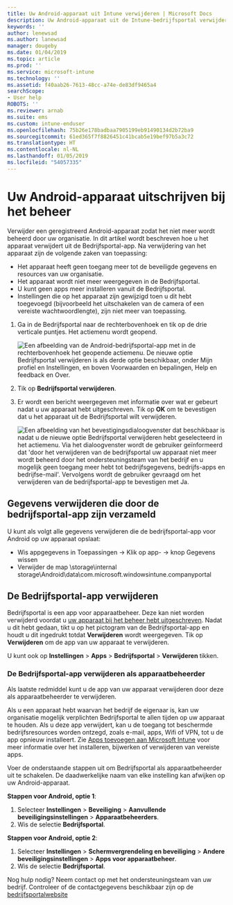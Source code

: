 ```yaml
---
title: Uw Android-apparaat uit Intune verwijderen | Microsoft Docs
description: Uw Android-apparaat uit de Intune-bedrijfsportal verwijderen
keywords: ''
author: lenewsad
ms.author: lanewsad
manager: dougeby
ms.date: 01/04/2019
ms.topic: article
ms.prod: ''
ms.service: microsoft-intune
ms.technology: ''
ms.assetid: f40aab26-7613-48cc-a74e-de83df9465a4
searchScope:
- User help
ROBOTS: ''
ms.reviewer: arnab
ms.suite: ems
ms.custom: intune-enduser
ms.openlocfilehash: 75b26e178badbaa7905199eb91490134d2b72ba9
ms.sourcegitcommit: 61ed365f7f8826451c41bcab5e19bef97b5a3c72
ms.translationtype: HT
ms.contentlocale: nl-NL
ms.lasthandoff: 01/05/2019
ms.locfileid: "54057335"
---
```

# <a name="unenroll-your-android-device-from-management"></a>Uw Android-apparaat uitschrijven bij het beheer  

Verwijder een geregistreerd Android-apparaat zodat het niet meer wordt beheerd door uw organisatie. In dit artikel wordt beschreven hoe u het apparaat verwijdert uit de Bedrijfsportal-app. Na verwijdering van het apparaat zijn de volgende zaken van toepassing:  

* Het apparaat heeft geen toegang meer tot de beveiligde gegevens en resources van uw organisatie.
* Het apparaat wordt niet meer weergegeven in de Bedrijfsportal.
* U kunt geen apps meer installeren vanuit de Bedrijfsportal.
* Instellingen die op het apparaat zijn gewijzigd toen u dit hebt toegevoegd (bijvoorbeeld het uitschakelen van de camera of een vereiste wachtwoordlengte), zijn niet meer van toepassing.  

1. Ga in de Bedrijfsportal naar de rechterbovenhoek en tik op de drie verticale puntjes. Het actiemenu wordt geopend.

   ![Een afbeelding van de Android-bedrijfsportal-app met in de rechterbovenhoek het geopende actiemenu. De nieuwe optie Bedrijfsportal verwijderen is als derde optie beschikbaar, onder Mijn profiel en Instellingen, en boven Voorwaarden en bepalingen, Help en feedback en Over.](./media/android_remove_cp_menu_action_after_1705.png)

2. Tik op **Bedrijfsportal verwijderen**.  

3. Er wordt een bericht weergegeven met informatie over wat er gebeurt nadat u uw apparaat hebt uitgeschreven. Tik op **OK** om te bevestigen dat u het apparaat uit de Bedrijfsportal wilt verwijderen.

   ![Een afbeelding van het bevestigingsdialoogvenster dat beschikbaar is nadat u de nieuwe optie Bedrijfsportal verwijderen hebt geselecteerd in het actiemenu. Via het dialoogvenster wordt de gebruiker geïnformeerd dat 'door het verwijderen van de bedrijfsportal uw apparaat niet meer wordt beheerd door het ondersteuningsteam van het bedrijf en u mogelijk geen toegang meer hebt tot bedrijfsgegevens, bedrijfs-apps en bedrijfse-mail'. Vervolgens wordt de gebruiker gevraagd om het verwijderen van de bedrijfsportal-app te bevestigen met Ja.](./media/android_remove_cp_menu_confirmation_after_1705.png)

## <a name="removing-data-collected-by-the-company-portal-app"></a>Gegevens verwijderen die door de bedrijfsportal-app zijn verzameld  

U kunt als volgt alle gegevens verwijderen die de bedrijfsportal-app voor Android op uw apparaat opslaat:

-   Wis appgegevens in Toepassingen -> Klik op app- -> knop Gegevens wissen
-   Verwijder de map \storage\internal storage\Android\data\com.microsoft.windowsintune.companyportal

## <a name="uninstall-the-company-portal-app"></a>De Bedrijfsportal-app verwijderen  
Bedrijfsportal is een app voor apparaatbeheer. Deze kan niet worden verwijderd voordat u [uw apparaat bij het beheer hebt uitgeschreven](unenroll-your-device-from-intune-android.md#unenroll-your-android-device-from-management). Nadat u dit hebt gedaan, tikt u op het pictogram van de Bedrijfsportal-app en houdt u dit ingedrukt totdat **Verwijderen** wordt weergegeven. Tik op **Verwijderen** om de app van uw apparaat te verwijderen.  

U kunt ook op **Instellingen** > **Apps** > **Bedrijfsportal** > **Verwijderen** tikken.  

### <a name="remove-company-portal-app-as-device-administrator"></a>De Bedrijfsportal-app verwijderen als apparaatbeheerder  
Als laatste redmiddel kunt u de app van uw apparaat verwijderen door deze als apparaatbeheerder te verwijderen.  

Als u een apparaat hebt waarvan het bedrijf de eigenaar is, kan uw organisatie mogelijk verplichten Bedrijfsportal te allen tijden op uw apparaat te houden. Als u deze app verwijdert, kan u de toegang tot beschermde bedrijfsresources worden ontzegd, zoals e-mail, apps, Wifi of VPN, tot u de app opnieuw installeert. Zie [Apps toevoegen aan Microsoft Intune](https://docs.microsoft.com/intune/apps-add#apps-that-are-added-automatically-by-intune) voor meer informatie over het installeren, bijwerken of verwijderen van vereiste apps.  

Voer de onderstaande stappen uit om Bedrijfsportal als apparaatbeheerder uit te schakelen. De daadwerkelijke naam van elke instelling kan afwijken op uw Android-apparaat.  

**Stappen voor Android, optie 1**:  
1. Selecteer **Instellingen** > **Beveiliging** > **Aanvullende beveiligingsinstellingen** > **Apparaatbeheerders**.  
2. Wis de selectie **Bedrijfsportal**.  

**Stappen voor Android, optie 2**:  
1. Selecteer **Instellingen** > **Schermvergrendeling en beveiliging** > **Andere beveiligingsinstellingen** > **Apps voor apparaatbeheer**.  
2. Wis de selectie **Bedrijfsportal**.    

Nog hulp nodig? Neem contact op met het ondersteuningsteam van uw bedrijf. Controleer of de contactgegevens beschikbaar zijn op de [bedrijfsportalwebsite](https://go.microsoft.com/fwlink/?linkid=2010980)
